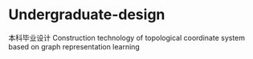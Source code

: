 # Undergraduate-design
本科毕业设计
Construction technology of topological coordinate system based on graph representation learning
